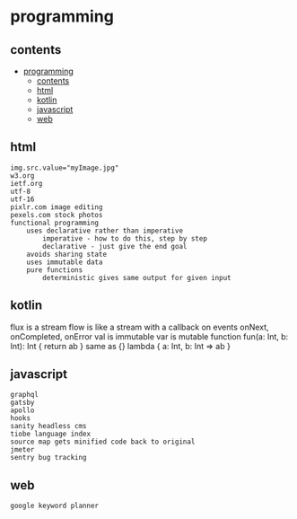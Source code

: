 # programming

## contents

- [programming](#programming)
  - [contents](#contents)
  - [html](#html)
  - [kotlin](#kotlin)
  - [javascript](#javascript)
  - [web](#web)



## html

```
img.src.value="myImage.jpg"
w3.org
ietf.org
utf-8
utf-16
pixlr.com image editing
pexels.com stock photos
functional programming 
    uses declarative rather than imperative
        imperative - how to do this, step by step
        declarative - just give the end goal
    avoids sharing state
    uses immutable data
    pure functions
        deterministic gives same output for given input
```





## kotlin

flux is a stream
flow is like a stream with a callback on events onNext, onCompleted, onError
val is immutable
var is mutable
function fun(a: Int, b: Int): Int { return ab } same as {}
lambda { a: Int, b: Int => ab }




## javascript

```
graphql
gatsby
apollo
hooks
sanity headless cms
tiobe language index
source map gets minified code back to original
jmeter
sentry bug tracking
```

## web

```
google keyword planner
```